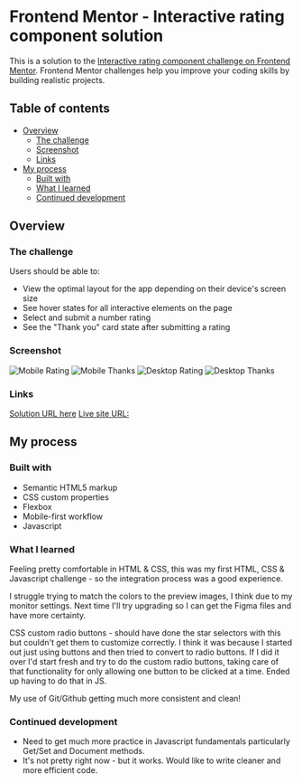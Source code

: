 # Frontend Mentor - Interactive rating component solution

This is a solution to the [Interactive rating component challenge on Frontend Mentor](https://www.frontendmentor.io/challenges/interactive-rating-component-koxpeBUmI). Frontend Mentor challenges help you improve your coding skills by building realistic projects. 

## Table of contents

- [Overview](#overview)
  - [The challenge](#the-challenge)
  - [Screenshot](#screenshot)
  - [Links](#links)
- [My process](#my-process)
  - [Built with](#built-with)
  - [What I learned](#what-i-learned)
  - [Continued development](#continued-development)
 

## Overview

### The challenge

Users should be able to:

- View the optimal layout for the app depending on their device's screen size
- See hover states for all interactive elements on the page
- Select and submit a number rating
- See the "Thank you" card state after submitting a rating

### Screenshot

![Mobile Rating](./mobile_rating_screenshot.jpg)
![Mobile Thanks](./mobile_thanks_screenshot.jpg)
![Desktop Rating](./desktop_rating_screenshot.jpg)
![Desktop Thanks](./desktop_thanks_screenshot.jpg)

### Links

[Solution URL here](https://github.com/Johnsonworld/FEMentor-Interactive-Rating)
[Live site URL:](https://johnsonworld.github.io/FEMentor-Interactive-Rating/)

## My process

### Built with

- Semantic HTML5 markup
- CSS custom properties
- Flexbox
- Mobile-first workflow
- Javascript


### What I learned

Feeling pretty comfortable in HTML & CSS, this was my first HTML, CSS & Javascript challenge - so the integration process was a good experience.

I struggle trying to match the colors to the preview images, I think due to my monitor settings.  Next time I'll try upgrading so I can get the Figma files and have more certainty.

CSS custom radio buttons - should have done the star selectors with this but couldn't get them to customize correctly.  I think it was because I started out just using buttons and then tried to convert to radio buttons.  If I did it over I'd start fresh and try to do the custom radio buttons, taking care of that functionality for only allowing one button to be clicked at a time.  Ended up having to do that in JS.

My use of Git/Github getting much more consistent and clean! 

### Continued development

- Need to get much more practice in Javascript fundamentals particularly Get/Set and Document methods.  
- It's not pretty right now - but it works.  Would like to write cleaner and more efficient code.






